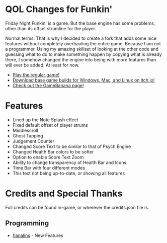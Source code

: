 # QOL Changes for Funkin'

Friday Night Funkin' is a game. But the base engine has some problems, other than its offset strumline for the player.

Normal terms:
That is why I decided to create a fork that adds some nice features without completely overhauling the entire game. Because I am not a programmer.
Using my amazing skillset of looking at the other code and guessing what to do to make something happen by copying what is already there, I somehow changed the engine into being with more features than will ever be added. At least for now.

- [Play the regular game!](https://www.newgrounds.com/portal/view/770371)
- [Download base game builds for Windows, Mac, and Linux on itch.io!](https://ninja-muffin24.itch.io/funkin)
- [Check out the GameBanana page!](https://gamebanana.com/mods/522085)

# Features

- Lined up the Note Splash effect
- Fixed default offset of player strums
- Middlescroll
- Ghost Tapping
- Judgement Counter
- Changed Score Text to be similar to that of Psych Engine
- Changed Health Bar colors to be softer
- Option to enable Score Text Zoom
- Ability to change transparency of Health Bar and Icons
- Time Bar with four different modes
- This text not being up-to-date, or showing all features

# Credits and Special Thanks

Full credits can be found in-game, or wherever the credits.json file is.

## Programming
- [fianalins](https://www.youtube.com/fianalins) - New Features
